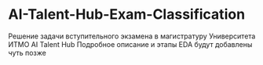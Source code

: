 # AI-Talent-Hub-Exam-Classification
Решение задачи вступительного экзамена в магистратуру Университета ИТМО AI Talent Hub
Подробное описание и этапы EDA будут добавлены чуть позже
